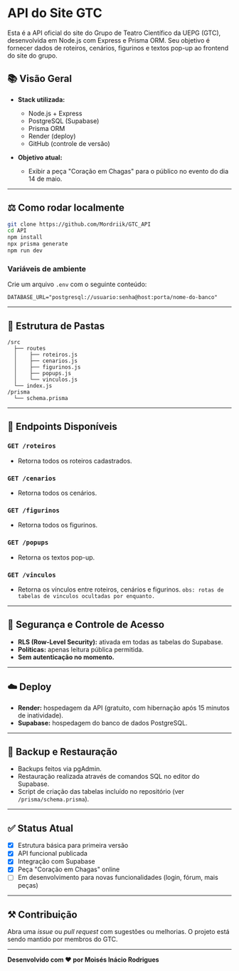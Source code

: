 # API do Site GTC

Esta é a API oficial do site do Grupo de Teatro Científico da UEPG (GTC), desenvolvida em Node.js com Express e Prisma ORM. Seu objetivo é fornecer dados de roteiros, cenários, figurinos e textos pop-up ao frontend do site do grupo.

## 📚 Visão Geral

- **Stack utilizada:**
  - Node.js + Express
  - PostgreSQL (Supabase)
  - Prisma ORM
  - Render (deploy)
  - GitHub (controle de versão)

- **Objetivo atual:**
  - Exibir a peça "Coração em Chagas" para o público no evento do dia 14 de maio.

---

## ⚖️ Como rodar localmente

```bash
git clone https://github.com/Mordriik/GTC_API
cd API
npm install
npx prisma generate
npm run dev
```

### Variáveis de ambiente
Crie um arquivo `.env` com o seguinte conteúdo:

```env
DATABASE_URL="postgresql://usuario:senha@host:porta/nome-do-banco"
```

---

## 📁 Estrutura de Pastas

```
/src
  ├── routes
  │    ├── roteiros.js
  │    ├── cenarios.js
  │    ├── figurinos.js
  │    ├── popups.js
  │    └── vinculos.js
  └── index.js
/prisma
  └── schema.prisma
```

---

## 🔎 Endpoints Disponíveis

### `GET /roteiros`
- Retorna todos os roteiros cadastrados.

### `GET /cenarios`
- Retorna todos os cenários.

### `GET /figurinos`
- Retorna todos os figurinos.

### `GET /popups`
- Retorna os textos pop-up.

### `GET /vinculos`
- Retorna os vínculos entre roteiros, cenários e figurinos.
```obs: rotas de tabelas de vinculos ocultadas por enquanto.```

---

## 🔐 Segurança e Controle de Acesso

- **RLS (Row-Level Security):** ativada em todas as tabelas do Supabase.
- **Políticas:** apenas leitura pública permitida.
- **Sem autenticação no momento.**

---

## ☁️ Deploy

- **Render:** hospedagem da API (gratuito, com hibernação após 15 minutos de inatividade).
- **Supabase:** hospedagem do banco de dados PostgreSQL.

---

## 📅 Backup e Restauração

- Backups feitos via pgAdmin.
- Restauração realizada através de comandos SQL no editor do Supabase.
- Script de criação das tabelas incluído no repositório (ver `/prisma/schema.prisma`).

---

## ✅ Status Atual

- [x] Estrutura básica para primeira versão
- [x] API funcional publicada
- [x] Integração com Supabase
- [x] Peça "Coração em Chagas" online
- [ ] Em desenvolvimento para novas funcionalidades (login, fórum, mais peças)

---

## ⚒️ Contribuição

Abra uma _issue_ ou _pull request_ com sugestões ou melhorias. O projeto está sendo mantido por membros do GTC.

---

**Desenvolvido com ❤️ por Moisés Inácio Rodrigues**
